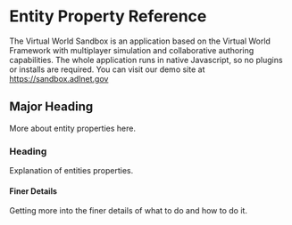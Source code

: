 # Entity Property Reference

The Virtual World Sandbox is an application based on the Virtual World Framework with multiplayer simulation and collaborative authoring capabilities. The whole application runs in native Javascript, so no plugins or installs are required. You can visit our demo site at https://sandbox.adlnet.gov

## Major Heading

More about entity properties here.

### Heading

Explanation of entities properties.

#### Finer Details

Getting more into the finer details of what to do and how to do it.
